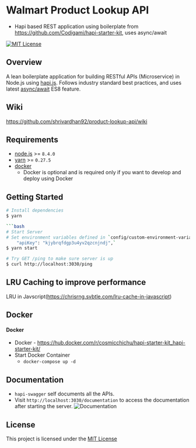 # Walmart Product Lookup API 

- Hapi based REST application using boilerplate from https://github.com/Codigami/hapi-starter-kit, uses async/await

[![MIT License](https://img.shields.io/npm/l/stack-overflow-copy-paste.svg?style=flat-square)](http://opensource.org/licenses/MIT)


## Overview

A lean boilerplate application for building RESTful APIs (Microservice) in Node.js using [hapi.js](https://github.com/hapijs/hapi).
Follows industry standard best practices, and uses latest [async/await](https://blog.risingstack.com/mastering-async-await-in-nodejs/) ES8 feature.

## Wiki
https://github.com/shrivardhan92/product-lookup-api/wiki

## Requirements
 - [node.js](https://nodejs.org/en/download/current/) >= `8.4.0`
 - [yarn](https://yarnpkg.com/en/docs/install) >= `0.27.5`
 - [docker](https://docs.docker.com/engine/installation/#supported-platforms)
    - Docker is optional and is required only if you want to develop and deploy using Docker

## Getting Started
```bash
# Install dependencies
$ yarn

```bash
# Start Server
# Set environment variables defined in `config/custom-environment-variables.json` like `"urlWalmart": "http://api.walmartlabs.com/v1/items/{itemId}",
    "apiKey": "kjybrqfdgp3u4yv2qzcnjndj",`
$ yarn start
```

```bash
# Try GET /ping to make sure server is up
$ curl http://localhost:3030/ping
```

## LRU Caching to improve performance
LRU in Javscript(https://chrisrng.svbtle.com/lru-cache-in-javascript)

## Docker

#### Docker
- Docker - https://hub.docker.com/r/cosmicchichu/hapi-starter-kit_hapi-starter-kit/
- Start Docker Container
    - `docker-compose up -d` 

## Documentation
- `hapi-swagger` self documents all the APIs.
- Visit `http://localhost:3030/documentation` to access the documentation after starting the server.
![Documentation](https://raw.githubusercontent.com/shrivardhan92/product-lookup-api/master/documentation.PNG)

## License
This project is licensed under the [MIT License](https://github.com/Codigami/hapi-starter-kit/blob/master/LICENSE)

